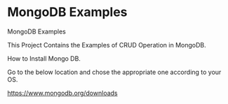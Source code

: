 # MongoDB Examples
MongoDB Examples

This Project Contains the Examples of CRUD Operation in MongoDB.

How to Install Mongo DB.

Go to the below location and chose the appropriate one according to your OS.

https://www.mongodb.org/downloads
